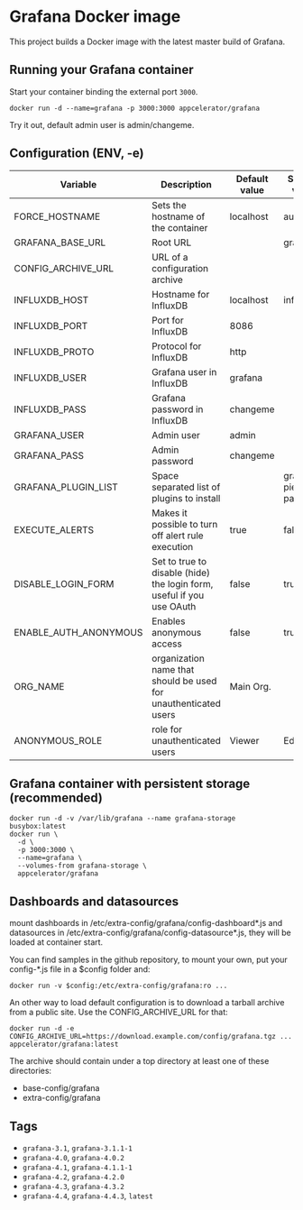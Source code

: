 # Grafana Docker image

This project builds a Docker image with the latest master build of Grafana.

## Running your Grafana container

Start your container binding the external port `3000`.

    docker run -d --name=grafana -p 3000:3000 appcelerator/grafana

Try it out, default admin user is admin/changeme.

## Configuration (ENV, -e)

Variable | Description | Default value | Sample value 
-------- | ----------- | ------------- | ------------
FORCE_HOSTNAME | Sets the hostname of the container | localhost | auto 
GRAFANA_BASE_URL | Root URL | | grafana
CONFIG_ARCHIVE_URL | URL of a configuration archive | | 
INFLUXDB_HOST | Hostname for InfluxDB | localhost | influxdb
INFLUXDB_PORT | Port for InfluxDB | 8086 |
INFLUXDB_PROTO | Protocol for InfluxDB | http |
INFLUXDB_USER | Grafana user in InfluxDB | grafana |
INFLUXDB_PASS | Grafana password in InfluxDB | changeme |
GRAFANA_USER | Admin user | admin |
GRAFANA_PASS | Admin password | changeme |
GRAFANA_PLUGIN_LIST | Space separated list of plugins to install | | grafana-piechart-panel
EXECUTE_ALERTS | Makes it possible to turn off alert rule execution | true | false
DISABLE_LOGIN_FORM | Set to true to disable (hide) the login form, useful if you use OAuth | false | true
ENABLE_AUTH_ANONYMOUS | Enables anonymous access | false | true
ORG_NAME | organization name that should be used for unauthenticated users | Main Org. |
ANONYMOUS_ROLE | role for unauthenticated users | Viewer | Editor

## Grafana container with persistent storage (recommended)

    docker run -d -v /var/lib/grafana --name grafana-storage busybox:latest
    docker run \
      -d \
      -p 3000:3000 \
      --name=grafana \
      --volumes-from grafana-storage \
      appcelerator/grafana

## Dashboards and datasources

mount dashboards in /etc/extra-config/grafana/config-dashboard*.js and datasources in /etc/extra-config/grafana/config-datasource*.js, they will be loaded at container start.

You can find samples in the github repository, to mount your own, put your config-*.js file in a $config folder and:

    docker run -v $config:/etc/extra-config/grafana:ro ...

An other way to load default configuration is to download a tarball archive from a public site. Use the CONFIG_ARCHIVE_URL for that:

    docker run -d -e CONFIG_ARCHIVE_URL=https://download.example.com/config/grafana.tgz ... appcelerator/grafana:latest

The archive should contain under a top directory at least one of these directories:
- base-config/grafana
- extra-config/grafana

## Tags

- ```grafana-3.1```, ```grafana-3.1.1-1```
- ```grafana-4.0```, ```grafana-4.0.2```
- ```grafana-4.1```, ```grafana-4.1.1-1```
- ```grafana-4.2```, ```grafana-4.2.0```
- ```grafana-4.3```, ```grafana-4.3.2```
- ```grafana-4.4```, ```grafana-4.4.3```, ```latest```
